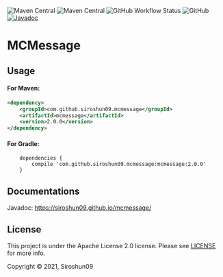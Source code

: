 ![Maven Central](https://img.shields.io/maven-central/v/com.github.siroshun09.mcmessage/mcmessage)
![Maven Central](https://img.shields.io/nexus/s/com.github.siroshun09.mcmessage/mcmessage?label=snapshot&server=https%3A%2F%2Foss.sonatype.org)
![GitHub Workflow Status](https://img.shields.io/github/workflow/status/Siroshun09/MCMessage/Java%20CI)
![GitHub](https://img.shields.io/github/license/Siroshun09/MCMessage)
[![Javadoc](https://img.shields.io/badge/javadoc-page-orange)](https://siroshun09.github.io/MCMessage/)

# MCMessage

## Usage

#### For Maven:

```xml
<dependency>
    <groupId>com.github.siroshun09.mcmessage</groupId>
    <artifactId>mcmessage</artifactId>
    <version>2.0.0</version>
</dependency>
```

#### For Gradle:

```
    dependencies {
        compile 'com.github.siroshun09.mcmessage:mcmessage:2.0.0'
    }
```

## Documentations

Javadoc: https://siroshun09.github.io/mcmessage/

## License

This project is under the Apache License 2.0 license. Please see [LICENSE](LICENSE) for more info.

Copyright © 2021, Siroshun09